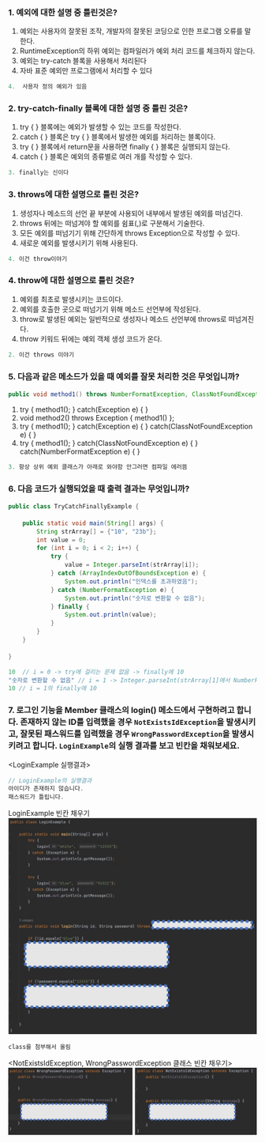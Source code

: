 ### 1. 예외에 대한 설명 중 틀린것은?

1) 예외는 사용자의 잘못된 조작, 개발자의 잘못된 코딩으로 인한 프로그램 오류를 말한다.
2) RuntimeException의 하위 예외는 컴파일러가 예외 처리 코드를 체크하지 않는다.
3) 예외는 try-catch 블록을 사용해서 처리된다
4) 자바 표준 예외만 프로그램에서 처리할 수 있다
```javascript
4.  사용자 정의 예외가 있음
```

### 2. try-catch-finally 블록에 대한 설명 중 틀린 것은?

1) try { } 블록에는 예외가 발생할 수 있는 코드를 작성한다.
2) catch { } 블록은 try { } 블록에서 발생한 예외를 처리하는 블록이다.
3) try { } 블록에서 return문을 사용하면 finally { } 블록은 실행되지 않는다.
4) catch { } 블록은 예외의 종류별로 여러 개를 작성할 수 있다.
```javascript
3. finally는 신이다
```
### 3. throws에 대한 설명으로 틀린 것은?

1) 생성자나 메소드의 선언 끝 부분에 사용되어 내부에서 발생된 예외를 떠넘긴다.
2) throws 뒤에는 떠넘겨야 할 예외를 쉼표(,)로 구분해서 기술한다.
3) 모든 예외를 떠넘기기 위해 간단하게 throws Exception으로 작성할 수 있다.
4) 새로운 예외를 발생시키기 위해 사용된다.
```javascript
4. 이건 throw이야기
```
### 4. throw에 대한 설명으로 틀린 것은?

1) 예외를 최초로 발생시키는 코드이다.
2) 예외를 호출한 곳으로 떠넘기기 위해 메소드 선언부에 작성된다.
3) throw로 발생된 예외는 일반적으로 생성자나 메소드 선언부에 throws로 떠넘겨진다.
4) throw 키워드 뒤에는 예외 객체 생성 코드가 온다.

```javascript
2. 이건 throws 이야기
```

### 5. 다음과 같은 메소드가 있을 때 예외를 잘못 처리한 것은 무엇입니까?

```java
public void method1() throws NumberFormatException, ClassNotFoundException { ... }
```

1) try { method1(); } catch(Exception e) { }
2) void method2() throws Exception { method1() };
3) try { method1(); } catch(Exception e) { } catch(ClassNotFoundException e) { }
4) try { method1(); } catch(ClassNotFoundException e) { } catch(NumberFormatException e) { }
```javascript
3. 항상 상위 예외 클래스가 아래로 와야함 안그러면 컴파일 에러뜸
```
### 6. 다음 코드가 실행되었을 때 출력 결과는 무엇입니까?

```java
public class TryCatchFinallyExample {

	public static void main(String[] args) {
		String strArray[] = {"10", "23b"};
		int value = 0;
		for (int i = 0; i < 2; i++) {
			try {
				value = Integer.parseInt(strArray[i]);
			} catch (ArrayIndexOutOfBoundsException e) {
				System.out.println("인덱스를 초과하였음");
			} catch (NumberFormatException e) {
				System.out.println("숫자로 변환할 수 없음");
			} finally {
				System.out.println(value);
			}
		}
	}

}
```
```javascript
10  // i = 0 -> try에 걸리는 문제 없음 -> finally에 10
"숫자로 변환할 수 없음" // i = 1 -> Integer.parseInt(strArray[1]에서 NumberFormatException 발생 -> "숫자로 변환 할 수 없음" 출력
10 // i = 1의 finally에 10
```

### 7. 로그인 기능을 Member 클래스의 login() 메소드에서 구현하려고 합니다. 존재하지 않는 ID를 입력했을 경우 `NotExistsIdException`을 발생시키고, 잘못된 패스워드를 입력했을 경우 `WrongPasswordException`을 발생시키려고 합니다. `LoginExample`의 실행 결과를 보고 빈칸을 채워보세요.

<LoginExample 실행결과>

```java
// LoginExample의 실행결과
아이디가 존재하지 않습니다.
패스워드가 틀립니다.
```

LoginExample 빈칸 채우기
![img_2.png](img_2.png)

```javascript
class를 첨부해서 올림
```

<NotExistsIdException, WrongPasswordException 클래스 빈칸 채우기>
![img_1.png](img_1.png)